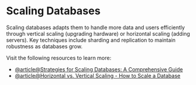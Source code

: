 # Scaling Databases

Scaling databases adapts them to handle more data and users efficiently through vertical scaling (upgrading hardware) or horizontal scaling (adding servers). Key techniques include sharding and replication to maintain robustness as databases grow.

Visit the following resources to learn more:

- [@article@Strategies for Scaling Databases: A Comprehensive Guide](https://medium.com/@anil.goyal0057/strategies-for-scaling-databases-a-comprehensive-guide-b69cda7df1d3)
- [@article@Horizontal vs. Vertical Scaling - How to Scale a Database](https://www.freecodecamp.org/news/horizontal-vs-vertical-scaling-in-database/)